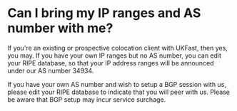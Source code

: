 # Can I bring my IP ranges and AS number with me?

If you're an existing or prospective colocation client with UKFast, then yes, you may. If you have your own IP ranges but no AS number, you can edit your RIPE database, so that your IP address ranges will be announced under our AS number 34934.

If you have your own AS number and wish to setup a BGP session with us, please edit your RIPE database to indicate that you will peer with us. Please be aware that BGP setup may incur service surchage.
